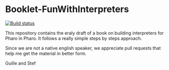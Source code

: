 # Booklet-FunWithInterpreters

[![Build status][badge]][travis]

This repository contains the eraly draft of a book on building interpreters for Pharo in Pharo. 
It follows a really simple steps by steps approach. 

Since we are not a native english speaker, we appreciate pull requests that help me get the material in better form.


Guille and Stef

[travis]: https://travis-ci.com/SquareBracketAssociates/FunWithInterpreters
[badge]: https://travis-ci.com/SquareBracketAssociates/FunWithInterpreters.svg?branch=master
